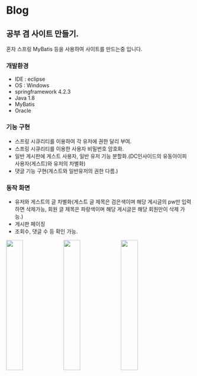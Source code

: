 # Blog
## 공부 겸 사이트 만들기.

혼자 스프링 MyBatis 등을 사용하여 사이트를 만드는중 입니다.

### 개발환경

* IDE : eclipse
* OS : Windows
* springframework 4.2.3
* Java 1.8
* MyBatis
* Oracle

### 기능 구현

* 스프링 시큐리티를 이용하여 각 유저에 권한 달리 부여.
* 스프링 시큐리티를 이용한 사용자 비밀번호 암호화.
* 일반 게시판에 게스트 사용자, 일반 유저 기능 분할화.(DC인사이드의 유동아이피 사용자(게스트)와 유저의 차별화)
* 댓글 기능 구현(게스트와 일반유저의 권한 다름.)

### 동작 화면

* 유저와 게스트의 글 차별화(게스트 글 제목은 검은색이며 해당 게시글의 pw만 입력하면 삭제가능, 회원 글 제목은 파랑색이며 해당 게시글은 해당 회원만이 삭제 가능.)
* 게시판 페이징
* 조회수, 댓글 수 등 확인 가능.

<div>
  <img width="30%"  src="https://user-images.githubusercontent.com/60742556/94341870-ed5e7280-0047-11eb-8f65-5e6dc123f3f4.PNG">
  <img width="30%"  src="https://user-images.githubusercontent.com/60742556/94341871-ef283600-0047-11eb-886f-4ddbde5a922b.PNG">
  <img width="30%"  src="https://user-images.githubusercontent.com/60742556/94341872-ef283600-0047-11eb-8df3-681a0a0f287b.PNG">
</div>
